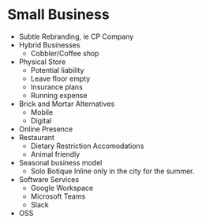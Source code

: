 # Small Business

- Subtle Rebranding, ie CP Company
- Hybrid Businesses
  - Cobbler/Coffee shop
- Physical Store
  - Potential liability
  - Leave floor empty
  - Insurance plans
  - Running expense
- Brick and Mortar Alternatives
  - Mobile
  - Digital
- Online Presence
- Restaurant
  - Dietary Restriction Accomodations
  - Animal friendly
- Seasonal business model
  - Solo Botique Inline only in the city for the summer.
- Software Services
  - Google Workspace
  - Microsoft Teams
  - Slack
- OSS
